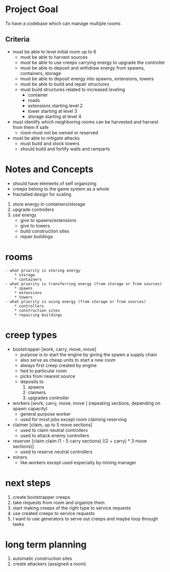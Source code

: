 # Project Goal
To have a codebase which can manage multiple rooms
## Criteria
* must be able to level initial room up to 6
    * must be able to harvest sources
    * must be able to use creeps carrying energy to upgrade the controller
    * must be able to deposit and withdraw energy from spawns, containers, storage
    * must be able to deposit energy into spawns, extensions, towers
    * must be able to build and repair structures
    * must build structures related to increased leveling
        * container
        * roads
        * extensions starting level 2
        * tower starting at level 3
        * storage starting at level 4
* must identify which neighboring rooms can be harvested and harvest from them if safe
    * room must not be owned or reserved
* must be able to mitigate attacks
    * must build and stock towers
    * should build and fortify walls and ramparts
# Notes and Concepts
* should have elements of self organizing
* creeps belong to the game system as a whole
* fractalled design for scaling

1. store energy in containers/storage
2. upgrade controllers
3. use energy
    * give to spawns/extensions
    * give to towers
    * build construction sites
    * repair buildings

# rooms
    - what priority is storing energy
        * storage
        * containers
    - what priority is transferring energy (from storage or from sources) 
        * spawns
        * extensions
        * towers
    - what priority is using energy (from storage or from sources)
        * controllers
        * construction sites
        * repairing buildings



# creep types
- bootstrapper [work, carry, move, move]
    * purpose is to start the engine by giving the spawn a supply chain
    * also serve as cheap units to start a new room
    * always first creep created by engine
    * tied to particular room
    - picks from nearest source
    - deposits to 
        1. spawns
        2. claimers
        3. upgrades controller
- workers [work, carry, move, move ] (repeating sections, depending on spawn capacity)
    * general purpose worker
    * used for most jobs except room claiming reserving
- claimer [claim, up to 5 move sections]
    * used to claim neutral controllers 
    * used to attack enemy controllers
- reserver [claim claim (1 - 5 carry sections) ((2 + carry) * 3 move sections)]
    * used to reserve neutral controllers
- miners
    * like workers except used especially by mining manager

# next steps
1. create bootstrapper creeps
1. take requests from room and organize them
1. start making creeps of the right type to service requests
1. use created creeps to service requests
1. I want to use generators to serve out creeps and maybe loop through tasks


# long term planning
1. automatic construction sites
1. create attackers (assigned a room)

